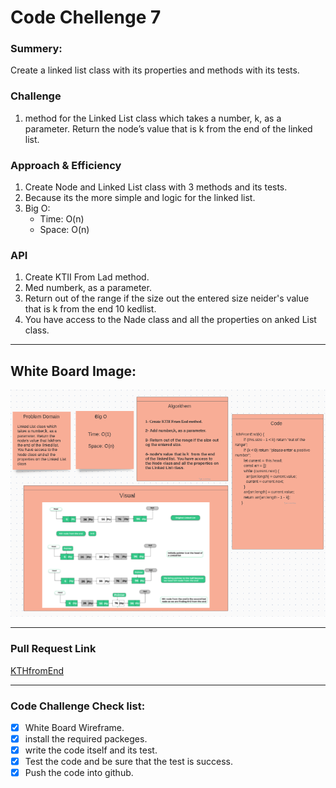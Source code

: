 # Code Chellenge 7

### Summery:

Create a linked list class with its properties and methods with its tests.


### Challenge 

1. method for the Linked List class which takes a number, k, as a parameter. Return the node’s value that is k from the end of the linked list. 

### Approach & Efficiency
1. Create Node and Linked List class with 3 methods and its tests.
2. Because its the more simple and logic for the linked list.
3. Big O: 
   - Time: O(n)
   - Space: O(n)


### API

1. Create KTII From Lad method.
2. Med numberk, as a parameter.  
3. Return out of the range if the size out the entered size neider's value that is k from the end 10 kedlist.  
4. You have access to the Nade class and all the properties on anked List class. 
***********************************************************************************************


## White Board Image:

![Whiteboard Image for Code Challenge 7](https://github.com/HaneenKh88/data-structures-and-algorithms/blob/main/code-challenges/401-CodeChellenges/assests/whiteboard8.png)



***********************************************************************************************
### Pull Request Link

[KTHfromEnd](https://github.com/HaneenKh88/data-structures-and-algorithms/pull/25)

***********************************************************************************************

### Code Challenge Check list:

- [x] White Board Wireframe.
- [x] install the required packeges.
- [x] write the code itself and its test.
- [x] Test the code and be sure that the test is success.
- [x] Push the code into github.
